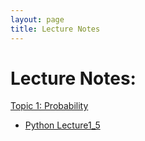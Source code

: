 ```yaml
---
layout: page
title: Lecture Notes
---
```


# Lecture Notes:

[Topic 1: Probability](Topic1.pdf)
  - [Python Lecture1_5](https://sfu.syzygy.ca/jupyter/hub/user-redirect/lab/tree/Math468/Lecture1_5.ipynb)
